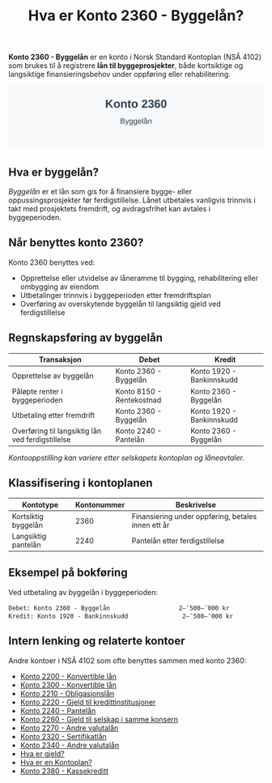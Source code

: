 ﻿---
title: "Hva er Konto 2360 - Byggelån?"
seoTitle: "2360-byggelan"
description: '**Konto 2360 - Byggelån** er en konto i Norsk Standard Kontoplan (NSÂ 4102) som brukes til å registrere **lån til byggeprosjekter**, både kortsiktige og lan...'
---

**Konto 2360 - Byggelån** er en konto i Norsk Standard Kontoplan (NSÂ 4102) som brukes til å registrere **lån til byggeprosjekter**, både kortsiktige og langsiktige finansieringsbehov under oppføring eller rehabilitering.

![Illustrasjon av konto 2360 byggelån](2360-byggelan-image.svg)

## Hva er byggelån?

*Byggelån* er et lån som gis for å finansiere bygge- eller oppussingsprosjekter før ferdigstillelse. Lånet utbetales vanligvis trinnvis i takt med prosjektets fremdrift, og avdragsfrihet kan avtales i byggeperioden.

## Når benyttes konto 2360?

Konto 2360 benyttes ved:

* Opprettelse eller utvidelse av låneramme til bygging, rehabilitering eller ombygging av eiendom
* Utbetalinger trinnvis i byggeperioden etter fremdriftsplan
* Overføring av overskytende byggelån til langsiktig gjeld ved ferdigstillelse

## Regnskapsføring av byggelån

| Transaksjon                                         | Debet                         | Kredit                         |
|-----------------------------------------------------|-------------------------------|--------------------------------|
| Opprettelse av byggelån                              | Konto 2360 - Byggelån         | Konto 1920 - Bankinnskudd      |
| Påløpte renter i byggeperioden                      | Konto 8150 - Rentekostnad     | Konto 2360 - Byggelån          |
| Utbetaling etter fremdrift                           | Konto 2360 - Byggelån         | Konto 1920 - Bankinnskudd      |
| Overføring til langsiktig lån ved ferdigstillelse    | Konto 2240 - Pantelån         | Konto 2360 - Byggelån          |

_*Kontooppstilling kan variere etter selskapets kontoplan og låneavtaler.*_

## Klassifisering i kontoplanen

| Kontotype                | Kontonummer | Beskrivelse                                         |
|--------------------------|-------------|-----------------------------------------------------|
| Kortsiktig byggelån      | 2360        | Finansiering under oppføring, betales innen ett år   |
| Langsiktig pantelån      | 2240        | Pantelån etter ferdigstillelse                      |

## Eksempel på bokføring

Ved utbetaling av byggelån i byggeperioden:

```plaintext
Debet: Konto 2360 - Byggelån                   2–¯500–¯000 kr
Kredit: Konto 1920 - Bankinnskudd               2–¯500–¯000 kr
```

## Intern lenking og relaterte kontoer

Andre kontoer i NSÂ 4102 som ofte benyttes sammen med konto 2360:

* [Konto 2200 - Konvertible lån](/blogs/kontoplan/2200-konvertible-lan "Konto 2200 - Konvertible lån i Norsk Standard Kontoplan")
* [Konto 2300 - Konvertible lån](/blogs/kontoplan/2300-konvertible-lan "Konto 2300 - Konvertible lån i Norsk Standard Kontoplan")
* [Konto 2210 - Obligasjonslån](/blogs/kontoplan/2210-obligasjonslan "Konto 2210 - Obligasjonslån i Norsk Standard Kontoplan")
* [Konto 2220 - Gjeld til kredittinstitusjoner](/blogs/kontoplan/2220-gjeld-til-kredittinstitusjoner "Konto 2220 - Gjeld til kredittinstitusjoner i Norsk Standard Kontoplan")
* [Konto 2240 - Pantelån](/blogs/kontoplan/2240-pantelan "Konto 2240 - Pantelån i Norsk Standard Kontoplan")
* [Konto 2260 - Gjeld til selskap i samme konsern](/blogs/kontoplan/2260-gjeld-til-selskap-i-samme-konsern "Konto 2260 - Gjeld til selskap i samme konsern i Norsk Standard Kontoplan")
* [Konto 2270 - Andre valutalån](/blogs/kontoplan/2270-andre-valutalan "Konto 2270 - Andre valutalån i Norsk Standard Kontoplan")
* [Konto 2320 - Sertifikatlån](/blogs/kontoplan/2320-sertifikatlan "Konto 2320 - Sertifikatlån i Norsk Standard Kontoplan")
* [Konto 2340 - Andre valutalån](/blogs/kontoplan/2340-andre-valutalan "Konto 2340 - Andre valutalån i Norsk Standard Kontoplan")
* [Hva er gjeld?](/blogs/regnskap/hva-er-gjeld "Hva er Gjeld i Regnskap? Komplett Guide til Forpliktelser og Gjeldstyper")
* [Hva er en Kontoplan?](/blogs/regnskap/hva-er-kontoplan "Hva er en Kontoplan? Komplett Guide til Kontoplaner i Norsk Regnskap")
* [Konto 2380 - Kassekreditt](/blogs/kontoplan/2380-kassekreditt "Konto 2380 - Kassekreditt i Norsk Standard Kontoplan")






